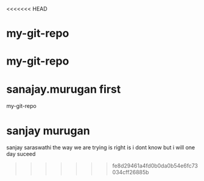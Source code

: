 <<<<<<< HEAD
# my-git-repo
# my-git-repo
sanajay.murugan first 
=======
 my-git-repo
# sanjay murugan 
sanjay saraswathi
the way we are trying is right is i dont know but i will one day suceed 
>>>>>>> fe8d29461a4fd0b0da0b54e6fc73034cff26885b
